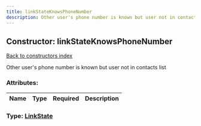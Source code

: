 ```yaml
---
title: linkStateKnowsPhoneNumber
description: Other user's phone number is known but user not in contacts list
---
```

## Constructor: linkStateKnowsPhoneNumber  
[Back to constructors index](index.md)



Other user's phone number is known but user not in contacts list

### Attributes:

| Name     |    Type       | Required | Description |
|----------|---------------|----------|-------------|



### Type: [LinkState](../types/LinkState.md)


